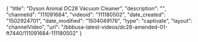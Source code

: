 {
    "title": "Dyson Animal DC28 Vacuum Cleaner",
    "description": "",
    "channelid": "111091684",
    "videoid": "111180502",
    "date_created": "1502924701",
    "date_modified": "1504049176",
    "type": "captivate",
    "layout": "channelVideo",
    "url": "\/bbbusa-latest-videos\/dc28-amended-01-ft7440\/111091684-111180502"
}